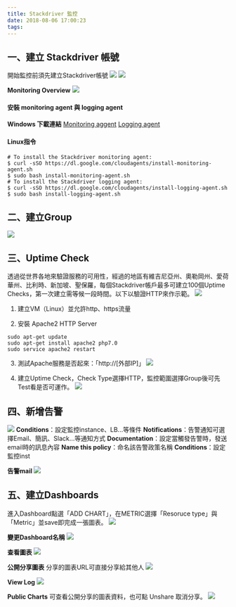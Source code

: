 ```yaml
---
title: Stackdriver 監控
date: 2018-08-06 17:00:23
tags:
---
```

## 一、建立 Stackdriver 帳號
開始監控前須先建立Stackdriver帳號
![](/img/Account-1.png)
![](/img/Account-2.png)

**Monitoring Overview**
![](/img/Monitoring_Overview.png)

#### 安裝 monitoring agent 與 logging agent
**Windows 下載連結**
[Monitoring aggent](https://repo.stackdriver.com/windows/StackdriverMonitoring-GCM-46.exe)
[Logging agent](https://dl.google.com/cloudagents/windows/StackdriverLogging-v1-8.exe)


#### Linux指令
```
# To install the Stackdriver monitoring agent:
$ curl -sSO https://dl.google.com/cloudagents/install-monitoring-agent.sh
$ sudo bash install-monitoring-agent.sh
# To install the Stackdriver logging agent:
$ curl -sSO https://dl.google.com/cloudagents/install-logging-agent.sh
$ sudo bash install-logging-agent.sh
```


## 二、建立Group
![](/img/Group.png)

## 三、Uptime Check
透過從世界各地來驗證服務的可用性，經過的地區有維吉尼亞州、奧勒岡州、愛荷華州、比利時、新加坡、聖保羅，每個Stackdriver帳戶最多可建立100個Uptime Checks，第一次建立需等候一段時間。以下以驗證HTTP來作示範。
![](/img/UptimeCheck_Dashboard.png)

1. 建立VM（Linux）並允許http、https流量

2. 安裝 Apache2 HTTP Server
```
sudo apt-get update
sudo apt-get install apache2 php7.0
sudo service apache2 restart
```

3. 測試Apache服務是否起來：「http://[外部IP]」
![](/img/Apache.png)

4. 建立Uptime Check，Check Type選擇HTTP，監控範圍選擇Group後可先Test看是否可運作。
![](/img/Uptimecheck.png)



## 四、新增告警
![](/img/Alert_Set.png)
**Conditions**：設定監控instance、LB...等條件
**Notifications**：告警通知可選擇Email、簡訊、Slack…等通知方式
**Documentation**：設定當觸發告警時，發送email時的訊息內容
**Name this policy**：命名該告警政策名稱
**Conditions**：設定監控inst

**告警mail**
![](/img/Alert_mail.png)


## 五、建立Dashboards
進入Dashboard點選「ADD CHART」，在METRIC選擇「Resoruce type」與「Metric」並save即完成一張圖表。
![](/img/dashboard.png)

**變更Dashboard名稱**
![](/img/dashboard-2.png)

**查看圖表**
![](/img/dashboard-1.png)

**公開分享圖表**
分享的圖表URL可直接分享給其他人
![](/img/dashboard-share.png)

**View Log**
![](/img/dashboard-log.png)

**Public Charts**
可查看公開分享的圖表資料，也可點 Unshare 取消分享。
![](/img/PublicCharts.png)